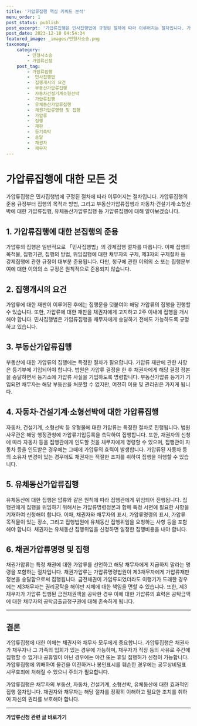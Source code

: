 ```yaml
---
title: '가압류집행 핵심 키워드 분석'
menu_order: 1
post_status: publish
post_excerpt: '가압류집행은 민사집행법에 규정된 절차에 따라 이루어지는 절차입니다. 가압류집행의 준용 규정부터 집행의 목적과 방법, 그리고 부동산가압류집행과 자동차 건설기계 소형선박에 대한 가압류집행, 유체동산가압류집행 등 가압류집행에 대해 알아보겠습니다.'
post_date: 2023-12-10 04:54:34
featured_image: _images/민형사소송.png
taxonomy:
    category:
        - 민형사소송
        - 가압류신청
    post_tag:
        - 가압류집행
        -  민사집행법
        -  집행개시의 요건
        -  부동산가압류집행
        -  자동차건설기계소형선박
        -  가압류집행
        -  유체동산가압류집행
        -  채권가압류명령 및 집행
        -  가압류
        -  집행
        -  재판
        -  등기촉탁
        -  송달
        -  채권자
        -  채무자
---
```




# 가압류집행에 대한 모든 것

가압류집행은 민사집행법에 규정된 절차에 따라 이루어지는 절차입니다. 가압류집행의 준용 규정부터 집행의 목적과 방법, 그리고 부동산가압류집행과 자동차·건설기계·소형선박에 대한 가압류집행, 유체동산가압류집행 등 가압류집행에 대해 알아보겠습니다.

## 1. 가압류집행에 대한 본집행의 준용

가압류의 집행은 일반적으로 「민사집행법」의 강제집행 절차를 따릅니다. 이때 집행의 목적물, 집행기관, 집행의 방법, 위임집행에 대한 채무자의 구제, 제3자의 구제절차 등 강제집행에 관한 규정이 대부분 준용됩니다. 다만, 청구에 관한 이의의 소 또는 집행문부여에 대한 이의의 소 규정은 원칙적으로 준용되지 않습니다.

## 2. 집행개시의 요건

가압류에 대한 재판이 이루어진 후에는 집행문을 덧붙여야 해당 가압류의 집행을 진행할 수 있습니다. 또한, 가압류에 대한 재판을 채권자에게 고지하고 2주 이내에 집행을 개시해야 합니다. 민사집행법은 가압류집행을 채무자에게 송달하기 전에도 가능하도록 규정하고 있습니다.

## 3. 부동산가압류집행

부동산에 대한 가압류의 집행에는 특정한 절차가 필요합니다. 가압류 재판에 관한 사항은 등기부에 기입되어야 합니다. 법원은 가압류 결정을 한 후 채권자에게 해당 결정 정본을 송달하면서 등기소에 가압류 사실을 기입하도록 명령합니다. 부동산가압류 등기가 기입되면 채무자는 해당 부동산을 처분할 수 없지만, 여전히 이용 및 관리권은 가지게 됩니다.

## 4. 자동차·건설기계·소형선박에 대한 가압류집행

자동차, 건설기계, 소형선박 등 유형물에 대한 가압류는 특정한 절차로 진행됩니다. 법원사무관은 해당 행정관청에 가압류기입등록을 촉탁하여 집행합니다. 또한, 채권자의 신청에 따라 자동차 등을 집행관에게 인도할 것을 채무자에게 명령할 수 있으며, 집행관이 자동차 등을 인도받은 경우에는 그때에 가압류의 효력이 발생합니다. 가압류된 자동차 등의 소유자 변경이 있는 경우에도 채권자는 적절한 조치를 취하여 집행을 이행할 수 있습니다.

## 5. 유체동산가압류집행

유체동산에 대한 집행은 압류와 같은 원칙에 따라 집행관에게 위임되어 진행됩니다. 집행관에게 집행을 위임하기 위해서는 가압류명령정본과 함께 특정 서면에 필요한 사항을 기재하여 신청해야 합니다. 이때, 채권자와 채무자의 표시, 가압류명령의 표시, 가압류 목적물이 있는 장소, 그리고 집행법원에 유체동산 집행위임을 요청하는 사항 등을 포함해야 합니다. 채권자는 유체동산 집행위임을 신청하면 일정한 집행비용을 내야 합니다.

## 6. 채권가압류명령 및 집행

채권가압류는 특정 채권에 대한 가압류를 선언하고 해당 채무자에게 지급하지 말라는 명령을 포함하는 절차입니다. 채권가압류는 가압류명령법원이 제3채무자에게 가압류재판 정본을 송달함으로써 집행됩니다. 금전채권이 가압류되었더라도 이행기가 도래한 경우에는 제3채무자는 권리공탁을 해야만 지체에 대한 책임을 면할 수 있습니다. 또한, 제3채무자가 가압류 집행된 금전채권액을 공탁한 경우 이에 대한 가압류의 효력은 공탁금액에 대한 채무자의 공탁금출급청구권에 대해 존속하게 됩니다.

---

## 결론

가압류집행에 대한 이해는 채권자와 채무자 모두에게 중요합니다. 가압류집행은 채권자가 채무자나 그 가족의 입회가 있는 경우에 가능하며, 채무자가 직장 등의 사유로 주간에 집행할 수 없거나 공휴일이 아닌 경우에는 야간 또는 휴일 집행허가 신청이 가능합니다. 가압류집행에 위배하여 물건을 이전하거나 봉인표시를 훼손한 경우에는 공무상비밀표시무효죄에 처해질 수 있으니 주의가 필요합니다.

가압류집행은 채무자의 부동산, 자동차, 건설기계, 소형선박, 유체동산에 대한 효과적인 집행 절차입니다. 채권자와 채무자는 해당 절차를 정확히 이해하고 필요한 조치를 취하여 자신의 권리를 보호해야 합니다. 


<!-- wp:separator -->
<hr class="wp-block-separator has-alpha-channel-opacity"/>
<!-- /wp:separator -->

<!-- wp:group {"backgroundColor":"base","layout":{"type":"constrained"}} -->
<div class="wp-block-group has-base-background-color has-background"><!-- wp:paragraph {"align":"center","fontSize":"medium"} -->
<p class="has-text-align-center has-large-font-size"><strong>가압류신청 관련 글 바로가기</strong></p>
<!-- /wp:paragraph -->


<!-- wp:latest-posts
{"categories":[{"id":14445,"count":19,"description":"","link":"https://uknowlaw.com/category/%ea%b0%80%ec%95%95%eb%a5%98%ec%8b%a0%ec%b2%ad/","name":"가압류신청","slug":"가압류신청","taxonomy":"category","parent":0,"meta":[],"_links":{"self":[{"href":"https://uknowlaw.com/wp-json/wp/v2/categories/14445"}],"collection":[{"href":"https://uknowlaw.com/wp-json/wp/v2/categories"}],"about":[{"href":"https://uknowlaw.com/wp-json/wp/v2/taxonomies/category"}],"wp:post_type":[{"href":"https://uknowlaw.com/wp-json/wp/v2/posts?categories=14445"}],"curies":[{"name":"wp","href":"https://api.w.org/{rel}","templated":true}]}}],"postsToShow":100,"excerptLength":28,"postLayout":"grid","columns":2,"featuredImageAlign":"left","featuredImageSizeSlug":"large","fontSize":"small"} /--></div>
<!-- /wp:group -->